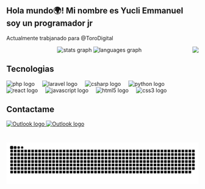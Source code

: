 <h2 align="left">Hola mundo🌍! Mi nombre es Yucli Emmanuel soy un programador jr</h2>
<p>Actualmente trabjanado para @ToroDigital</p>
<img align="right" height="150" src="https://media2.giphy.com/media/v1.Y2lkPTc5MGI3NjExOWJtaGhueDczZWxmb2ZvNDJ2ZXM0MXZyc3d5MzdiZzVvdTV0NzJ2YSZlcD12MV9pbnRlcm5hbF9naWZfYnlfaWQmY3Q9Zw/qQRfz2VfUbDeebczif/giphy.gif"  />


<div align="center">
  <img src="https://github-readme-stats.vercel.app/api?username=Yexqls&hide_title=false&hide_rank=false&show_icons=true&include_all_commits=true&count_private=true&disable_animations=false&theme=dracula&locale=en&hide_border=false" height="150" alt="stats graph"  />
  <img src="https://github-readme-stats.vercel.app/api/top-langs?username=maurodesouza&locale=en&hide_title=false&layout=compact&card_width=320&langs_count=5&theme=dracula&hide_border=false" height="150" alt="languages graph"  />
</div>


<h2>Tecnologias</h2>
<div align="left">
    <img src="https://cdn.jsdelivr.net/gh/devicons/devicon/icons/php/php-original.svg" height="30" alt="php logo"  />
  <img width="12" />
  <img src="https://cdn.jsdelivr.net/gh/devicons/devicon/icons/laravel/laravel-original.svg" height="30" alt="laravel logo"  />
  <img width="12" />
  <img src="https://cdn.jsdelivr.net/gh/devicons/devicon/icons/csharp/csharp-original.svg" height="30" alt="csharp logo"  />
  <img width="12" />
  <img src="https://cdn.jsdelivr.net/gh/devicons/devicon/icons/python/python-original.svg" height="30" alt="python logo"  />
  <img width="12" />
  <img src="https://cdn.jsdelivr.net/gh/devicons/devicon/icons/react/react-original.svg" height="30" alt="react logo"  />
  <img width="12" />
  <img src="https://cdn.jsdelivr.net/gh/devicons/devicon/icons/javascript/javascript-original.svg" height="30" alt="javascript logo"  />
  <img width="12" />
  <img src="https://cdn.jsdelivr.net/gh/devicons/devicon/icons/html5/html5-original.svg" height="30" alt="html5 logo"  />
  <img width="12" />
  <img src="https://cdn.jsdelivr.net/gh/devicons/devicon/icons/css3/css3-original.svg" height="30" alt="css3 logo"  />

</div>

###
<h2>Contactame</h2>
<div align="left">
<a href="mailto:tuemail@outlook.com" target="_blank">
  <img src="https://img.shields.io/badge/Microsoft_Outlook-0078D4?style=for-the-badge&logo=microsoft-outlook&logoColor=white" height="35" alt="Outlook logo" />
</a>
 <a href="https://wa.me/524351218024?text=Hola%2C%20estoy%20interesado%20en%20tus%20servicios%21" target="_blank">
 <img src="https://img.shields.io/badge/WhatsApp-25D366?style=for-the-badge&logo=whatsapp&logoColor=white" height="35" alt="Outlook logo" />
</a>
</div>

###

<br clear="both">

<img src="https://raw.githubusercontent.com/Yexqls/Yexqls/output/snake.svg" alt="Snake animation" />

###
